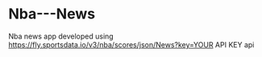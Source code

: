 # Nba---News
Nba news app developed using https://fly.sportsdata.io/v3/nba/scores/json/News?key=YOUR API KEY api
